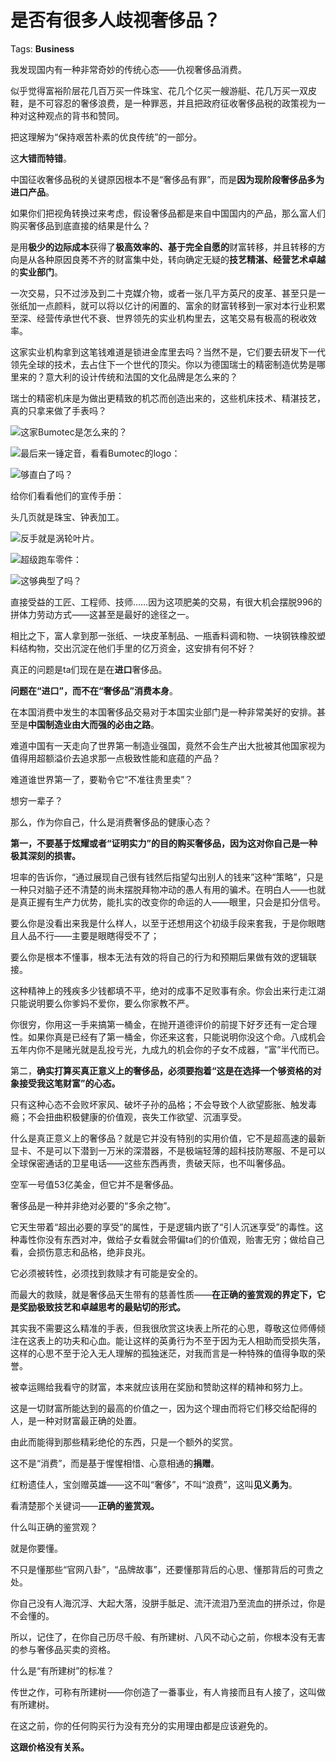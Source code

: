 # 是否有很多人歧视奢侈品？

Tags: **Business**

我发现国内有一种非常奇妙的传统心态——仇视奢侈品消费。

似乎觉得富裕阶层花几百万买一件珠宝、花几个亿买一艘游艇、花几万买一双皮鞋，是不可容忍的奢侈浪费，是一种罪恶，并且把政府征收奢侈品税的政策视为一种对这种观点的背书和赞同。

把这理解为“保持艰苦朴素的优良传统”的一部分。

这**大错而特错**。

中国征收奢侈品税的关键原因根本不是“奢侈品有罪”，而是**因为现阶段奢侈品多为进口产品**。

如果你们把视角转换过来考虑，假设奢侈品都是来自中国国内的产品，那么富人们购买奢侈品到底直接的结果是什么？

是用**极少的边际成本**获得了**极高效率的、基于完全自愿的**财富转移，并且转移的方向是从各种原因良莠不齐的财富集中处，转向确定无疑的**技艺精湛、经营艺术卓越**的**实业部门**。

一次交易，只不过涉及到二十克媒介物，或者一张几平方英尺的皮革、甚至只是一张纸加一点颜料，就可以将以亿计的闲置的、富余的财富转移到一家对本行业积累至深、经营传承世代不衰、世界领先的实业机构里去，这笔交易有极高的税收效率。

这家实业机构拿到这笔钱难道是锁进金库里去吗？当然不是，它们要去研发下一代领先全球的技术，去占住下一个世代的顶尖。你以为德国瑞士的精密制造优势是哪里来的？意大利的设计传统和法国的文化品牌是怎么来的？

瑞士的精密机床是为做出更精致的机芯而创造出来的，这些机床技术、精湛技艺，真的只拿来做了手表吗？

  


![](https://pic1.zhimg.com/50/v2-19c3b16ed1ac70964c16ec8e978235c6_hd.jpg?source=1940ef5c)这家Bumotec是怎么来的？

![](https://pic4.zhimg.com/50/v2-c1da6cbdb9ee5b97152c6146a41f6d26_hd.jpg?source=1940ef5c)最后来一锤定音，看看Bumotec的logo：

![](https://pic1.zhimg.com/50/v2-129904c8adbffcc5fb669ee321aee6b2_hd.jpg?source=1940ef5c)够直白了吗？

给你们看看他们的宣传手册：

头几页就是珠宝、钟表加工。

![](https://pic4.zhimg.com/50/v2-2e6e06e7a8b97c746c8e11887fe553f1_hd.jpg?source=1940ef5c)反手就是涡轮叶片。

![](https://pic2.zhimg.com/50/v2-ce3c60a74d26ff599d86121e85467451_hd.jpg?source=1940ef5c)超级跑车零件：

![](https://pic1.zhimg.com/50/v2-2646e816ef0c29dcf34526bdca10630a_hd.jpg?source=1940ef5c)这够典型了吗？

  


直接受益的工匠、工程师、技师……因为这项肥美的交易，有很大机会摆脱996的拼体力劳动方式——这甚至是最好的途径之一。

相比之下，富人拿到那一张纸、一块皮革制品、一瓶香料调和物、一块钢铁橡胶塑料结构物，交出沉淀在他们手里的亿万资金，这安排有何不好？

真正的问题是ta们现在是在**进口**奢侈品。

**问题在“进口”，而不在“奢侈品”消费本身**。

在本国消费中发生的本国奢侈品交易对于本国实业部门是一种非常美好的安排。甚至是**中国制造业由大而强的必由之路**。

难道中国有一天走向了世界第一制造业强国，竟然不会生产出大批被其他国家视为值得用超额溢价去追求那一点极致性能和底蕴的产品？

难道谁世界第一了，要勒令它“不准往贵里卖”？

想穷一辈子？

那么，作为你自己，什么是消费奢侈品的健康心态？

**第一，不要基于炫耀或者“证明实力”的目的购买奢侈品，因为这对你自己是一种极其深刻的损害。**

坦率的告诉你，“通过展现自己很有钱然后指望勾出别人的钱来”这种“策略”，只是一种只对脑子还不清楚的尚未摆脱拜物冲动的愚人有用的骗术。在明白人——也就是真正握有生产力优势，能扎实的改变你的命运的人——眼里，只会是扣分信号。

要么你是没看出来我是什么样人，以至于还想用这个初级手段来套我，于是你眼瞎且人品不行——主要是眼瞎得受不了；

要么你是根本不懂事，根本无法有效的将自己的行为和预期后果做有效的逻辑联接。

这种精神上的残疾多少钱都填不平，绝对的成事不足败事有余。你会出来行走江湖只能说明要么你爹妈不爱你，要么你家教不严。

你很穷，你用这一手来搞第一桶金，在抛开道德评价的前提下好歹还有一定合理性。如果你真是已经有了第一桶金，你还来这套，只能说明你没这个命。八成机会五年内你不是赌光就是乱投亏光，九成九的机会你的子女不成器，“富”半代而已。

第二，**确实打算买真正意义上的奢侈品，必须要抱着“这是在选择一个够资格的对象接受我这笔财富”的心态。**

只有这种心态不会败坏家风、破坏子孙的品格；不会导致个人欲望膨胀、触发毒瘾；不会扭曲积极健康的价值观，丧失工作欲望、沉湎享受。

什么是真正意义上的奢侈品？就是它并没有特别的实用价值，它不是超高速的最新显卡、不是可以下潜到一万米的深潜器，不是极端轻薄的超科技防寒服、不是可以全球保密通话的卫星电话——这些东西再贵，贵破天际，也不叫奢侈品。

空军一号值53亿美金，但它并不是奢侈品。

奢侈品是一种并非绝对必要的“多余之物”。

它天生带着“超出必要的享受”的属性，于是逻辑内嵌了“引人沉迷享受”的毒性。这种毒性你没有东西对冲，做给子女看就会带偏ta们的价值观，贻害无穷；做给自己看，会损伤意志和品格，绝非良兆。

它必须被转性，必须找到救赎才有可能是安全的。

而最大的救赎，就是奢侈品天生带有的慈善性质——**在正确的鉴赏观的界定下，它是奖励极致技艺和卓越思考的最贴切的形式。**

其实我不需要这么精准的手表，但我很欣赏这块表上所花的心思，尊敬这位师傅倾注在这表上的功夫和心血。能让这样的英勇行为不至于因为无人相助而受损失落，这样的心思不至于沦入无人理解的孤独迷茫，对我而言是一种特殊的值得争取的荣誉。

被幸运赐给我看守的财富，本来就应该用在奖励和赞助这样的精神和努力上。

这是一切财富所能达到的最高的价值之一，因为这个理由而将它们移交给配得的人，是一种对财富最正确的处置。

由此而能得到那些精彩绝伦的东西，只是一个额外的奖赏。

这不是“消费”，而是基于惺惺相惜、心意相通的**捐赠**。

红粉遗佳人，宝剑赠英雄——这不叫“奢侈”，不叫“浪费”，这叫**见义勇为**。

看清楚那个关键词——**正确的鉴赏观。**

什么叫正确的鉴赏观？

就是你要懂。

不只是懂那些“官网八卦”，“品牌故事”，还要懂那背后的心思、懂那背后的可贵之处。

你自己没有人海沉浮、大起大落，没胼手胝足、流汗流泪乃至流血的拼杀过，你是不会懂的。

所以，记住了，在你自己历尽千般、有所建树、八风不动心之前，你根本没有无害的参与奢侈品买卖的资格。

什么是“有所建树”的标准？

传世之作，可称有所建树——你创造了一番事业，有人肯接而且有人接了，这叫做有所建树。

在这之前，你的任何购买行为没有充分的实用理由都是应该避免的。

**这跟价格没有关系。**



